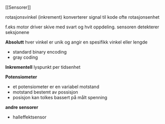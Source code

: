 
[[Sensorer]]

rotasjonsvinkel (inkrement)
konverterer signal til kode
ofte rotasjonsenhet

f.eks motor driver skive med svart og hvit oppdeling. sensoren detekterer seksjonene

**Absolutt**
hver vinkel er unik og angir en spesifikk vinkel eller lengde
- standard binary encoding
- gray coding

**Inkrementell**
lyspunkt per tidsenhet



**Potensiometer**

- et potensiometer er en variabel motstand
- motstand bestemt av possisjon
- posisjon kan tolkes bassert på målt spenning



**andre sensorer**

- halleffektsensor